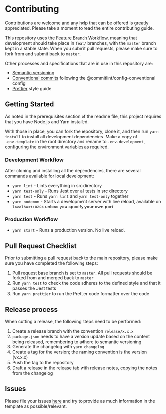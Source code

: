 # Contributing

Contributions are welcome and any help that can be offered is greatly appreciated.
Please take a moment to read the entire contributing guide.

This repository uses the [Feature Branch Workflow](https://www.atlassian.com/git/tutorials/comparing-workflows/feature-branch-workflow),
meaning that development should take place in `feat/` branches, with the `master` branch kept in a stable state.
When you submit pull requests, please make sure to fork from and submit back to `master`.

Other processes and specifications that are in use in this repository are:

-   [Semantic versioning](https://semver.org/)
-   [Conventional commits](https://www.conventionalcommits.org/en/v1.0.0/) following the @commitlint/config-conventional config
-   [Prettier](https://prettier.io/) style guide

## Getting Started

As noted in the prerequisites section of the readme file, this project requires that you have Node.js and Yarn installed.

With those in place, you can fork the repository, clone it, and then run `yarn install` to install all development dependencies.
Make a copy of `.env.template` in the root directory and rename to `.env.development`, configuring the environment variables as required.

### Development Workflow

After cloning and installing all the dependencies, there are several commands available for local development:

-   `yarn lint` - Lints everything in src directory
-   `yarn test-only` - Runs Jest over all tests in src directory
-   `yarn test` - Runs `yarn lint` and `yarn test-only` together
-   `yarn nodemon` - Starts a development server with live reload, available on `localhost:8204` unless you specify your own port

### Production Workflow

-   `yarn start` - Runs a production version. No live reload.

## Pull Request Checklist

Prior to submitting a pull request back to the main repository, please make sure you have completed the following steps:

1. Pull request base branch is set to `master`. All pull requests should be forked from and merged back to `master`
2. Run `yarn test` to check the code adheres to the defined style and that it passes the Jest tests
3. Run `yarn prettier` to run the Prettier code formatter over the code

## Release process

When cutting a release, the following steps need to be performed:

1. Create a release branch with the convention `release/x.x.x`
2. `package.json` needs to have a version update based on the content being released, remembering to adhere to semantic versioning
3. Generate the changelog with `yarn changelog`
4. Create a tag for the version; the naming convention is the version (vx.x.x)
5. Push the tag to the repository
6. Draft a release in the release tab with release notes, copying the notes from the changelog

## Issues

Please file your issues [here](https://github.com/Somerset-SIDeR-Programme/ydh-sider-obfuscation-service/issues) and try to provide as much information in the template as possible/relevant.

